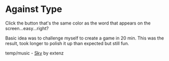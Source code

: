 # Against Type

Click the button that's the same color as the word that appears on the screen...easy...right?

Basic idea was to challenge myself to create a game in 20 min.  This was the result, took longer to polish it up than expected but still fun.

temp/music - [Sky](http://opengameart.org/content/sky) by extenz


